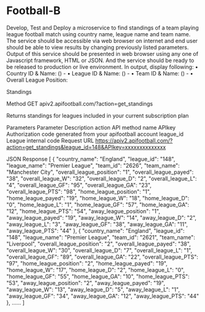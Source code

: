 # Football-B

Develop, Test and Deploy a microservice to find standings of a team playing league football match using country name, league name and team name. The service should be accessible via web browser on internet and end user should be able to view results by changing previously listed parameters. Output of this service should be presented in web browser using any one of Javascript framework, HTML or JSON. And the service should be ready to be released to production or live environment. In output, display following:
•	Country ID & Name: (<ID>) - <name>
•	League ID & Name: (<ID>) - <name>
•	Team ID & Name: (<ID>) - <name>
•	Overall League Position: <position>


Standings

Method
GET apiv2.apifootball.com/?action=get_standings

Returns standings for leagues included in your current subscription plan


Parameters
Parameter	Description
action	API method name
APIkey	Authorization code generated from your apifootball account
league_id	League internal code
Request URL
https://apiv2.apifootball.com/?action=get_standings&league_id=148&APIkey=xxxxxxxxxxxxxx

JSON Response
[
  {
    "country_name": "England",
    "league_id": "148",
    "league_name": "Premier League",
    "team_id": "2626",
    "team_name": "Manchester City",
    "overall_league_position": "1",
    "overall_league_payed": "38",
    "overall_league_W": "32",
    "overall_league_D": "2",
    "overall_league_L": "4",
    "overall_league_GF": "95",
    "overall_league_GA": "23",
    "overall_league_PTS": "98",
    "home_league_position": "1",
    "home_league_payed": "19",
    "home_league_W": "18",
    "home_league_D": "0",
    "home_league_L": "1",
    "home_league_GF": "57",
    "home_league_GA": "12",
    "home_league_PTS": "54",
    "away_league_position": "1",
    "away_league_payed": "19",
    "away_league_W": "14",
    "away_league_D": "2",
    "away_league_L": "3",
    "away_league_GF": "38",
    "away_league_GA": "11",
    "away_league_PTS": "44"
  },
  {
    "country_name": "England",
    "league_id": "148",
    "league_name": "Premier League",
    "team_id": "2621",
    "team_name": "Liverpool",
    "overall_league_position": "2",
    "overall_league_payed": "38",
    "overall_league_W": "30",
    "overall_league_D": "7",
    "overall_league_L": "1",
    "overall_league_GF": "89",
    "overall_league_GA": "22",
    "overall_league_PTS": "97",
    "home_league_position": "2",
    "home_league_payed": "19",
    "home_league_W": "17",
    "home_league_D": "2",
    "home_league_L": "0",
    "home_league_GF": "55",
    "home_league_GA": "10",
    "home_league_PTS": "53",
    "away_league_position": "2",
    "away_league_payed": "19",
    "away_league_W": "13",
    "away_league_D": "5",
    "away_league_L": "1",
    "away_league_GF": "34",
    "away_league_GA": "12",
    "away_league_PTS": "44"
  },
  ......
]
            

